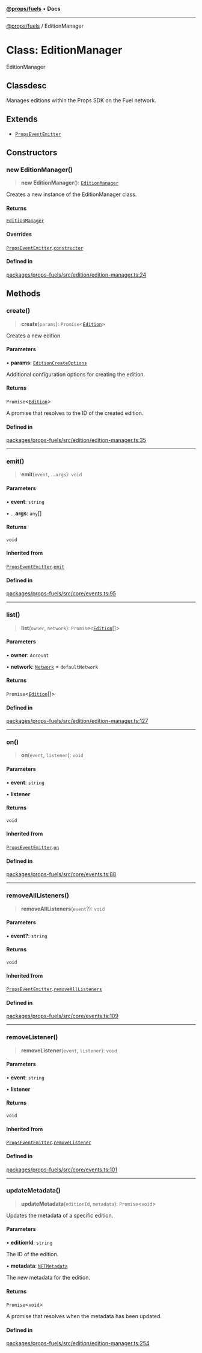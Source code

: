 [**@props/fuels**](../README.md) • **Docs**

***

[@props/fuels](../README.md) / EditionManager

# Class: EditionManager

EditionManager

## Classdesc

Manages editions within the Props SDK on the Fuel network.

## Extends

- [`PropsEventEmitter`](PropsEventEmitter.md)

## Constructors

### new EditionManager()

> **new EditionManager**(): [`EditionManager`](EditionManager.md)

Creates a new instance of the EditionManager class.

#### Returns

[`EditionManager`](EditionManager.md)

#### Overrides

[`PropsEventEmitter`](PropsEventEmitter.md).[`constructor`](PropsEventEmitter.md#constructors)

#### Defined in

[packages/props-fuels/src/edition/edition-manager.ts:24](https://github.com/Props-Labs/octane/blob/2f5b62c99caca23a485b671ce2fbd114bfd5aae1/packages/props-fuels/src/edition/edition-manager.ts#L24)

## Methods

### create()

> **create**(`params`): `Promise`\<[`Edition`](Edition.md)\>

Creates a new edition.

#### Parameters

• **params**: [`EditionCreateOptions`](../type-aliases/EditionCreateOptions.md)

Additional configuration options for creating the edition.

#### Returns

`Promise`\<[`Edition`](Edition.md)\>

A promise that resolves to the ID of the created edition.

#### Defined in

[packages/props-fuels/src/edition/edition-manager.ts:35](https://github.com/Props-Labs/octane/blob/2f5b62c99caca23a485b671ce2fbd114bfd5aae1/packages/props-fuels/src/edition/edition-manager.ts#L35)

***

### emit()

> **emit**(`event`, ...`args`): `void`

#### Parameters

• **event**: `string`

• ...**args**: `any`[]

#### Returns

`void`

#### Inherited from

[`PropsEventEmitter`](PropsEventEmitter.md).[`emit`](PropsEventEmitter.md#emit)

#### Defined in

[packages/props-fuels/src/core/events.ts:95](https://github.com/Props-Labs/octane/blob/2f5b62c99caca23a485b671ce2fbd114bfd5aae1/packages/props-fuels/src/core/events.ts#L95)

***

### list()

> **list**(`owner`, `network`): `Promise`\<[`Edition`](Edition.md)[]\>

#### Parameters

• **owner**: `Account`

• **network**: [`Network`](../type-aliases/Network.md) = `defaultNetwork`

#### Returns

`Promise`\<[`Edition`](Edition.md)[]\>

#### Defined in

[packages/props-fuels/src/edition/edition-manager.ts:127](https://github.com/Props-Labs/octane/blob/2f5b62c99caca23a485b671ce2fbd114bfd5aae1/packages/props-fuels/src/edition/edition-manager.ts#L127)

***

### on()

> **on**(`event`, `listener`): `void`

#### Parameters

• **event**: `string`

• **listener**

#### Returns

`void`

#### Inherited from

[`PropsEventEmitter`](PropsEventEmitter.md).[`on`](PropsEventEmitter.md#on)

#### Defined in

[packages/props-fuels/src/core/events.ts:88](https://github.com/Props-Labs/octane/blob/2f5b62c99caca23a485b671ce2fbd114bfd5aae1/packages/props-fuels/src/core/events.ts#L88)

***

### removeAllListeners()

> **removeAllListeners**(`event`?): `void`

#### Parameters

• **event?**: `string`

#### Returns

`void`

#### Inherited from

[`PropsEventEmitter`](PropsEventEmitter.md).[`removeAllListeners`](PropsEventEmitter.md#removealllisteners)

#### Defined in

[packages/props-fuels/src/core/events.ts:109](https://github.com/Props-Labs/octane/blob/2f5b62c99caca23a485b671ce2fbd114bfd5aae1/packages/props-fuels/src/core/events.ts#L109)

***

### removeListener()

> **removeListener**(`event`, `listener`): `void`

#### Parameters

• **event**: `string`

• **listener**

#### Returns

`void`

#### Inherited from

[`PropsEventEmitter`](PropsEventEmitter.md).[`removeListener`](PropsEventEmitter.md#removelistener)

#### Defined in

[packages/props-fuels/src/core/events.ts:101](https://github.com/Props-Labs/octane/blob/2f5b62c99caca23a485b671ce2fbd114bfd5aae1/packages/props-fuels/src/core/events.ts#L101)

***

### updateMetadata()

> **updateMetadata**(`editionId`, `metadata`): `Promise`\<`void`\>

Updates the metadata of a specific edition.

#### Parameters

• **editionId**: `string`

The ID of the edition.

• **metadata**: [`NFTMetadata`](../type-aliases/NFTMetadata.md)

The new metadata for the edition.

#### Returns

`Promise`\<`void`\>

A promise that resolves when the metadata has been updated.

#### Defined in

[packages/props-fuels/src/edition/edition-manager.ts:254](https://github.com/Props-Labs/octane/blob/2f5b62c99caca23a485b671ce2fbd114bfd5aae1/packages/props-fuels/src/edition/edition-manager.ts#L254)
